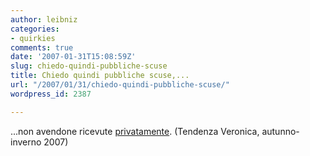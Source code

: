 ```yaml
---
author: leibniz
categories:
- quirkies
comments: true
date: '2007-01-31T15:08:59Z'
slug: chiedo-quindi-pubbliche-scuse
title: Chiedo quindi pubbliche scuse,...
url: "/2007/01/31/chiedo-quindi-pubbliche-scuse/"
wordpress_id: 2387

---
```

...non avendone ricevute [privatamente](https://www.repubblica.it/2007/01/sezioni/politica/lettera-veronica/lettera-veronica/lettera-veronica.html).
(Tendenza Veronica, autunno-inverno 2007)
